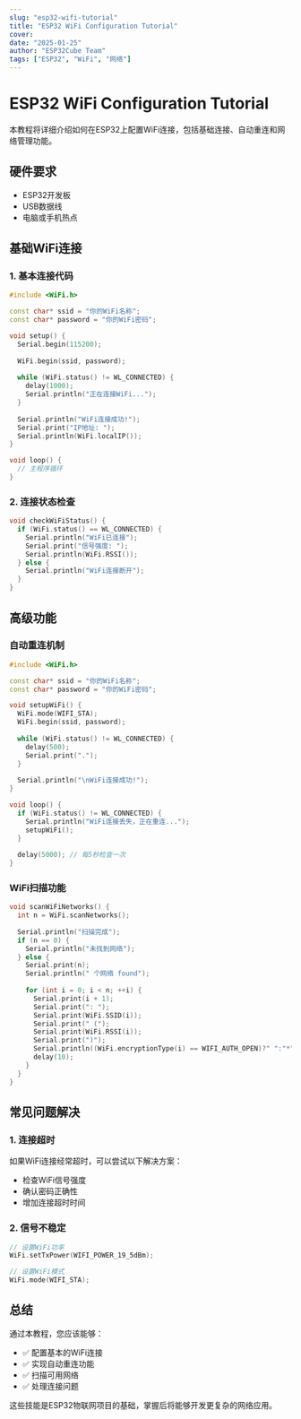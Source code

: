 ```yaml
---
slug: "esp32-wifi-tutorial"
title: "ESP32 WiFi Configuration Tutorial"
cover: 
date: "2025-01-25"
author: "ESP32Cube Team"
tags: ["ESP32", "WiFi", "网络"]
---
```


# ESP32 WiFi Configuration Tutorial

本教程将详细介绍如何在ESP32上配置WiFi连接，包括基础连接、自动重连和网络管理功能。

## 硬件要求

- ESP32开发板
- USB数据线
- 电脑或手机热点

## 基础WiFi连接

### 1. 基本连接代码

```cpp
#include <WiFi.h>

const char* ssid = "你的WiFi名称";
const char* password = "你的WiFi密码";

void setup() {
  Serial.begin(115200);
  
  WiFi.begin(ssid, password);
  
  while (WiFi.status() != WL_CONNECTED) {
    delay(1000);
    Serial.println("正在连接WiFi...");
  }
  
  Serial.println("WiFi连接成功!");
  Serial.print("IP地址: ");
  Serial.println(WiFi.localIP());
}

void loop() {
  // 主程序循环
}
```

### 2. 连接状态检查

```cpp
void checkWiFiStatus() {
  if (WiFi.status() == WL_CONNECTED) {
    Serial.println("WiFi已连接");
    Serial.print("信号强度: ");
    Serial.println(WiFi.RSSI());
  } else {
    Serial.println("WiFi连接断开");
  }
}
```

## 高级功能

### 自动重连机制

```cpp
#include <WiFi.h>

const char* ssid = "你的WiFi名称";
const char* password = "你的WiFi密码";

void setupWiFi() {
  WiFi.mode(WIFI_STA);
  WiFi.begin(ssid, password);
  
  while (WiFi.status() != WL_CONNECTED) {
    delay(500);
    Serial.print(".");
  }
  
  Serial.println("\nWiFi连接成功!");
}

void loop() {
  if (WiFi.status() != WL_CONNECTED) {
    Serial.println("WiFi连接丢失，正在重连...");
    setupWiFi();
  }
  
  delay(5000); // 每5秒检查一次
}
```

### WiFi扫描功能

```cpp
void scanWiFiNetworks() {
  int n = WiFi.scanNetworks();
  
  Serial.println("扫描完成");
  if (n == 0) {
    Serial.println("未找到网络");
  } else {
    Serial.print(n);
    Serial.println(" 个网络 found");
    
    for (int i = 0; i < n; ++i) {
      Serial.print(i + 1);
      Serial.print(": ");
      Serial.print(WiFi.SSID(i));
      Serial.print(" (");
      Serial.print(WiFi.RSSI(i));
      Serial.print(")");
      Serial.println((WiFi.encryptionType(i) == WIFI_AUTH_OPEN)?" ":"*");
      delay(10);
    }
  }
}
```

## 常见问题解决

### 1. 连接超时

如果WiFi连接经常超时，可以尝试以下解决方案：

- 检查WiFi信号强度
- 确认密码正确性
- 增加连接超时时间

### 2. 信号不稳定

```cpp
// 设置WiFi功率
WiFi.setTxPower(WIFI_POWER_19_5dBm);

// 设置WiFi模式
WiFi.mode(WIFI_STA);
```

## 总结

通过本教程，您应该能够：

- ✅ 配置基本的WiFi连接
- ✅ 实现自动重连功能
- ✅ 扫描可用网络
- ✅ 处理连接问题

这些技能是ESP32物联网项目的基础，掌握后将能够开发更复杂的网络应用。 